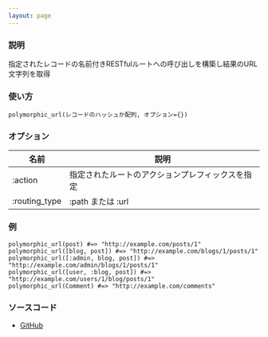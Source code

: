```yaml
---
layout: page
---
```


### 説明

指定されたレコードの名前付きRESTfulルートへの呼び出しを構築し結果のURL文字列を取得

### 使い方

    polymorphic_url(レコードのハッシュか配列, オプション={})

### オプション

| 名前          | 説明                                             |
| ------------- | ------------------------------------------------ |
| :action       | 指定されたルートのアクションプレフィックスを指定 |
| :routing_type | :path または :url                                |

### 例

    polymorphic_url(post) #=> "http://example.com/posts/1"
    polymorphic_url([blog, post]) #=> "http://example.com/blogs/1/posts/1"
    polymorphic_url([:admin, blog, post]) #=> "http://example.com/admin/blogs/1/posts/1"
    polymorphic_url([user, :blog, post]) #=> "http://example.com/users/1/blog/posts/1"
    polymorphic_url(Comment) #=> "http://example.com/comments"

### ソースコード

- [GitHub](https://github.com/rails/rails/blob/984c3ef2775781d47efa9f541ce570daa2434a80/actionpack/lib/action_dispatch/routing/polymorphic_routes.rb#L101)
